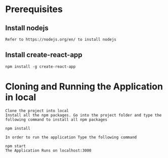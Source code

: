 # Prerequisites
## Install nodejs
    Refer to https://nodejs.org/en/ to install nodejs

## Install create-react-app
    npm install -g create-react-app

# Cloning and Running the Application in local
    Clone the project into local
    Install all the npm packages. Go into the project folder and type the following command to install all npm packages
    
    npm install

    In order to run the application Type the following command

    npm start
    The Application Runs on localhost:3000

